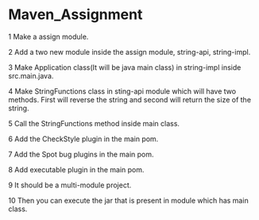 # Maven_Assignment


1 Make a assign module.

2 Add a two new module inside the assign module, string-api, string-impl.

3 Make Application class(It will be java main class) in string-impl inside src.main.java.

4 Make StringFunctions class in sting-api module which will have two methods. First will reverse the string and second will return the size of the string.

5 Call the StringFunctions method inside main class.

6 Add the CheckStyle plugin in the main pom.

7 Add the Spot bug plugins in the main pom.

8 Add executable plugin in the main pom.

9 It should be a multi-module project.

10 Then you can execute the jar that is present in module which has main class.
